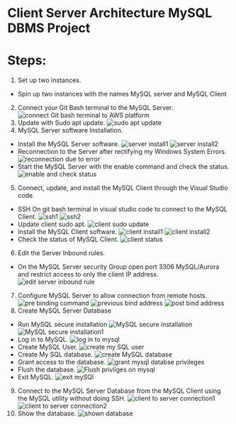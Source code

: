 # Client Server Architecture MySQL DBMS Project
# Steps:
1. Set up two instances.
-  Spin up two instances with the names MySQL server and MySQL Client
2. Connect your Git Bash terminal to the MySQL Server.
![connect Git bash terminal to AWS platform](https://github.com/koleshky1/fajana.kb.pbl/assets/44333161/78c8416c-fbc9-4105-b83c-8840ebb10f05)
3. Update with Sudo apt update.
![sudo apt update](https://github.com/koleshky1/fajana.kb.pbl/assets/44333161/5152dc31-4259-4a8c-b8d2-05cd60e2edaf)
4. MySQL Server software Installation.
-  Install the MySQL Server software.
![server install1](https://github.com/koleshky1/fajana.kb.pbl/assets/44333161/66b03911-0ac6-4188-82e6-bf5bd83b2c63)
![server install2](https://github.com/koleshky1/fajana.kb.pbl/assets/44333161/5f5aa661-1baa-484f-95c5-7ebbf477f6e3)
- Reconnection to the Server after rectifying my Windows System Errors.
![reconnection due to error](https://github.com/koleshky1/fajana.kb.pbl/assets/44333161/36376be4-651e-40ee-8174-619b15e97128)
- Start the MySQL Server with the enable command and check the status.
![enable and check status](https://github.com/koleshky1/fajana.kb.pbl/assets/44333161/787b3286-6e63-4dd3-8811-d2e9726be0b9)
5. Connect, update, and install the MySQL Client through the Visual Studio code.
-  SSH On git bash terminal in visual studio code to connect to the MySQL Client.
![ssh1](https://github.com/koleshky1/fajana.kb.pbl/assets/44333161/42f63659-1f09-409a-bc9a-18c5491ca812)
![ssh2](https://github.com/koleshky1/fajana.kb.pbl/assets/44333161/4a9938ba-9b8d-4ddd-bb4c-37c7821ae1a5)
-  Update client sudo apt.
![client sudo update](https://github.com/koleshky1/fajana.kb.pbl/assets/44333161/029888de-0868-4878-96a8-5cc9f29cfe9d)
-  Install the MySQL Client software.
![client install1](https://github.com/koleshky1/fajana.kb.pbl/assets/44333161/3e487e23-84a4-438b-a4cb-2edce0426758)
![client install2](https://github.com/koleshky1/fajana.kb.pbl/assets/44333161/1c89ff81-e3f0-4df8-a179-1478cd6d7f8f)
- Check the status of MySQL Client.
 ![client status](https://github.com/koleshky1/fajana.kb.pbl/assets/44333161/2841cf9f-33f8-4104-925c-d04f551c6591)
6. Edit the Server Inbound rules.
-  On the MySQL Server security Group open port 3306 MySQL/Aurora and restrict access to only the client IP address.
![edit server inbound rule](https://github.com/koleshky1/fajana.kb.pbl/assets/44333161/acd7a018-4e37-4b58-82c8-0da4b6f1624b)
7. Configure MySQL Server to allow connection from remote hosts.
![pre binding command](https://github.com/koleshky1/fajana.kb.pbl/assets/44333161/53cb98ae-ee61-4e61-8a6d-b10601c843eb)
![previous bind address](https://github.com/koleshky1/fajana.kb.pbl/assets/44333161/c497ca12-a23f-4a1c-8ac9-7d1fd038d6fd)
![post bind address](https://github.com/koleshky1/fajana.kb.pbl/assets/44333161/0a8ef35d-0561-4634-9809-1e918c5c9332)
8. Create MySQL Server Database
-  Run MySQL secure installation
![MySQL secure installation](https://github.com/koleshky1/fajana.kb.pbl/assets/44333161/7d874bf7-333f-42d1-b747-b2297777ce25)
![MySQL secure installation1](https://github.com/koleshky1/fajana.kb.pbl/assets/44333161/81105b2c-1ff2-46e6-ab5d-53113347576b)
-  Log in to MySQL.
![log in to mysql](https://github.com/koleshky1/fajana.kb.pbl/assets/44333161/2338ad44-dbee-4fc4-bf93-bf8ae0f472f9)
-  Create MySQL User.
![create my SQL user](https://github.com/koleshky1/fajana.kb.pbl/assets/44333161/29204d81-bf7f-4074-af4f-c4a0c7ebdb2e)
-  Create My SQL database.
![create MySQL database](https://github.com/koleshky1/fajana.kb.pbl/assets/44333161/45539a27-006a-46be-a417-91c636b31f12)
-  Grant access to the database.
![grant mysql databse privileges](https://github.com/koleshky1/fajana.kb.pbl/assets/44333161/37d576a2-2f59-48d4-9ca7-e0aea41abaff)
-  Flush the database.
![Flush privliges on mysql](https://github.com/koleshky1/fajana.kb.pbl/assets/44333161/1bf53c66-415a-46b2-a65a-2a3e3c489a2e)
-  Exit MySQL.
![exit mySQl](https://github.com/koleshky1/fajana.kb.pbl/assets/44333161/b7ec4aea-215c-4efd-bebf-4eb20d32d8dc)
9. Connect to the MySQL Server Database from the MySQL Client using the MySQL utility without doing SSH.
![client to server connection1](https://github.com/koleshky1/fajana.kb.pbl/assets/44333161/f7f6a27d-87be-47a0-ab84-aa57d665ffe7)
![client to server connection2](https://github.com/koleshky1/fajana.kb.pbl/assets/44333161/a29278b2-f0db-45c6-a432-350e80fe1746)
10. Show the database.
![shown database](https://github.com/koleshky1/fajana.kb.pbl/assets/44333161/7f4fd521-21ba-43ac-bda2-b8d45f6f948b)







